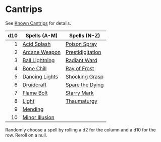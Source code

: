 # Cantrips

See [Known Cantrips](../../../Spellcasting/Spell%20Learning/Known%20Cantrips.md) for details.

| d10 | Spells (A-M)                          | Spells (N-Z)                              |
| --: | ------------------------------------- | ----------------------------------------- |
|   1 | [Acid Splash](Acid%20Splash.md)       | [Poison Spray](Poison%20Spray.md)         |
|   2 | [Arcane Weapon](Arcane%20Weapon.md)   | [Prestidigitation](Prestidigitation.md)   |
|   3 | [Ball Lightning](Ball%20Lightning.md) | [Radiant Ward](Radiant%20Ward.md)         |
|   4 | [Bone Chill](Bone%20Chill.md)         | [Ray of Frost](Ray%20of%20Frost.md)       |
|   5 | [Dancing Lights](Dancing%20Lights.md) | [Shocking Grasp](Shocking%20Grasp.md)     |
|   6 | [Druidcraft](Druidcraft.md)           | [Spare the Dying](Spare%20the%20Dying.md) |
|   7 | [Flame Bolt](Flame%20Bolt.md)         | [Starry Mark](Starry%20Mark.md)           |
|   8 | [Light](Light.md)                     | [Thaumaturgy](Thaumaturgy.md)             |
|   9 | [Mending](Mending.md)                 |                                           |
|  10 | [Minor Illusion](Minor%20Illusion.md) |                                           |

Randomly choose a spell by rolling a d2 for the column and a d10 for the row. Reroll on a null.
